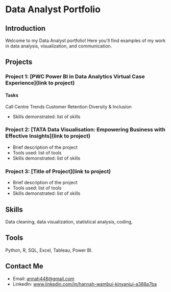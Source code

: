 # Data Analyst Portfolio

## Introduction

Welcome to my Data Analyst portfolio! Here you'll find examples of my work in data analysis, visualization, and communication. 

## Projects

### Project 1: [PWC Power BI in Data Analytics Virtual Case Experience](link to project)

#### Tasks
Call Centre Trends
Customer Retention
Diversity & Inclusion


- Skills demonstrated: list of skills

### Project 2: [TATA Data Visualisation: Empowering Business with Effective Insights](link to project)

- Brief description of the project
- Tools used: list of tools
- Skills demonstrated: list of skills

### Project 3: [Title of Project](link to project)

- Brief description of the project
- Tools used: list of tools
- Skills demonstrated: list of skills

## Skills

Data cleaning, data visualization, statistical analysis, coding,

## Tools

Python, R, SQL, Excel, Tableau, Power BI.

## Contact Me

- Email: annah448@gmail.com
- LinkedIn: www.linkedin.com/in/hannah-wambui-kinyanjui-a388a7ba


